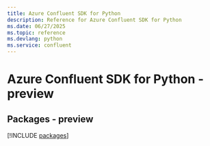 ```yaml
---
title: Azure Confluent SDK for Python
description: Reference for Azure Confluent SDK for Python
ms.date: 06/27/2025
ms.topic: reference
ms.devlang: python
ms.service: confluent
---
```

# Azure Confluent SDK for Python - preview
## Packages - preview
[!INCLUDE [packages](confluent-index.md)]
